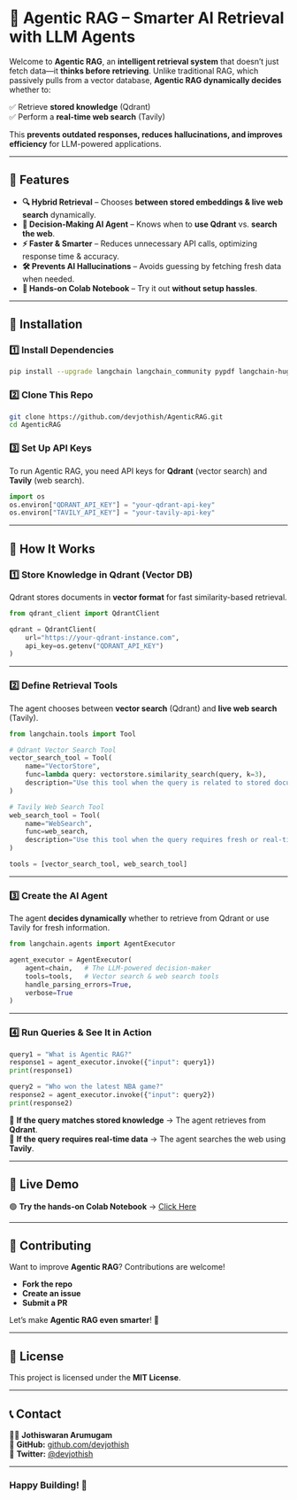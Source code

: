 # 🚀 Agentic RAG – Smarter AI Retrieval with LLM Agents  

Welcome to **Agentic RAG**, an **intelligent retrieval system** that doesn’t just fetch data—it **thinks before retrieving**. Unlike traditional RAG, which passively pulls from a vector database, **Agentic RAG dynamically decides** whether to:  

✅ Retrieve **stored knowledge** (Qdrant)  
✅ Perform a **real-time web search** (Tavily)  

This **prevents outdated responses, reduces hallucinations, and improves efficiency** for LLM-powered applications.  

---

## 📌 Features  

- **🔍 Hybrid Retrieval** – Chooses **between stored embeddings & live web search** dynamically.  
- **🧠 Decision-Making AI Agent** – Knows when to **use Qdrant** vs. **search the web**.  
- **⚡ Faster & Smarter** – Reduces unnecessary API calls, optimizing response time & accuracy.  
- **🛠️ Prevents AI Hallucinations** – Avoids guessing by fetching fresh data when needed.  
- **📓 Hands-on Colab Notebook** – Try it out **without setup hassles**.  

---

## 🔧 Installation  

### 1️⃣ Install Dependencies  

```bash
pip install --upgrade langchain langchain_community pypdf langchain-huggingface google-generativeai qdrant-client
```

### 2️⃣ Clone This Repo  

```bash
git clone https://github.com/devjothish/AgenticRAG.git
cd AgenticRAG
```

### 3️⃣ Set Up API Keys  

To run Agentic RAG, you need API keys for **Qdrant** (vector search) and **Tavily** (web search).  

```python
import os
os.environ["QDRANT_API_KEY"] = "your-qdrant-api-key"
os.environ["TAVILY_API_KEY"] = "your-tavily-api-key"
```

---

## 🚀 How It Works  

### **1️⃣ Store Knowledge in Qdrant (Vector DB)**  

Qdrant stores documents in **vector format** for fast similarity-based retrieval.  

```python
from qdrant_client import QdrantClient

qdrant = QdrantClient(
    url="https://your-qdrant-instance.com",
    api_key=os.getenv("QDRANT_API_KEY")
)
```

---

### **2️⃣ Define Retrieval Tools**  

The agent chooses between **vector search** (Qdrant) and **live web search** (Tavily).  

```python
from langchain.tools import Tool

# Qdrant Vector Search Tool
vector_search_tool = Tool(
    name="VectorStore",
    func=lambda query: vectorstore.similarity_search(query, k=3),
    description="Use this tool when the query is related to stored documents."
)

# Tavily Web Search Tool
web_search_tool = Tool(
    name="WebSearch",
    func=web_search,
    description="Use this tool when the query requires fresh or real-time information."
)

tools = [vector_search_tool, web_search_tool]
```

---

### **3️⃣ Create the AI Agent**  

The agent **decides dynamically** whether to retrieve from Qdrant or use Tavily for fresh information.  

```python
from langchain.agents import AgentExecutor

agent_executor = AgentExecutor(
    agent=chain,   # The LLM-powered decision-maker
    tools=tools,   # Vector search & web search tools
    handle_parsing_errors=True,  
    verbose=True   
)
```

---

### **4️⃣ Run Queries & See It in Action**  

```python
query1 = "What is Agentic RAG?"
response1 = agent_executor.invoke({"input": query1})
print(response1)
```

```python
query2 = "Who won the latest NBA game?"
response2 = agent_executor.invoke({"input": query2})
print(response2)
```

🔹 **If the query matches stored knowledge** → The agent retrieves from **Qdrant**.  
🔹 **If the query requires real-time data** → The agent searches the web using **Tavily**.  

---

## 🎯 Live Demo  

🟢 **Try the hands-on Colab Notebook** → [Click Here](https://colab.research.google.com/drive/1y4kde6RErXgtDa8OPT6xmqSiIyy6EKjM?usp=sharing)  

---

## 🤝 Contributing  

Want to improve **Agentic RAG**? Contributions are welcome!  

- **Fork the repo**  
- **Create an issue**  
- **Submit a PR**  

Let’s make **Agentic RAG even smarter**! 🚀  

---

## 📜 License  

This project is licensed under the **MIT License**.  

---

## 📞 Contact  

👨‍💻 **Jothiswaran Arumugam**  
🔗 **GitHub:** [github.com/devjothish](https://github.com/devjothish)  
💬 **Twitter:** [@devjothish](https://twitter.com/devjothish)  

---

### **Happy Building! 🚀**
